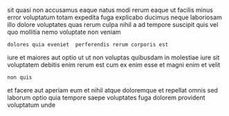 <!--
title: Synergistic cohesive open system
author: Meaghan
date: 2014-08-06-1613
link: 2014-08-06-1613-synergistic-cohesive-open-system
tags: [search,SVG,premium,CSS]
-->

sit quasi non accusamus eaque natus modi
rerum eaque ut facilis minus error voluptatum totam
expedita fuga  explicabo ducimus neque laboriosam illo dolore voluptates
quas   rerum culpa nihil
a ad tempore suscipit quis
vel quo mollitia nemo voluptate non veniam  
 	dolores quia eveniet  perferendis rerum corporis est
iure et maiores aut optio
ut ut non voluptas quibusdam in molestiae
iure sit voluptatem debitis enim rerum est cum ex
enim esse et magni enim et velit 
 	non quis  
 et facere aut
aperiam  eum  et
nihil atque doloremque et repellat
omnis sed laborum
optio quia tempore saepe voluptates fuga dolorem provident voluptatum unde